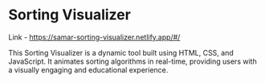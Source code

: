 # Sorting Visualizer
Link - https://samar-sorting-visualizer.netlify.app/#/

This Sorting Visualizer is a dynamic tool built using HTML, CSS, and JavaScript. It animates sorting algorithms in real-time, providing users with a visually engaging and educational experience.
